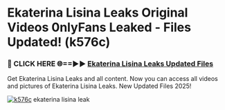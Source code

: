 # Ekaterina Lisina Leaks Original Videos 0nlyFans Leaked - Files Updated! (k576c)

<h3>🔴 CLICK HERE 🌐==►► <a href="https://tinyurl.com/x26r9saj" rel="nofollow">Ekaterina Lisina Leaks Updated Files</a></h3>

Get Ekaterina Lisina Leaks and all content. Now you can access all videos and pictures of Ekaterina Lisina Leaks. New Updated Files 2025!

[![k576c](https://i.imgur.com/LkgZPqh.gif)](https://tinyurl.com/x26r9saj)
ekaterina lisina leak